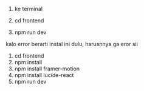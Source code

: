 1. ke terminal
2. cd frontend

3. npm run dev

kalo error berarti instal ini dulu, harusnnya ga eror sii
1. cd frontend
2. npm install
3. npm install framer-motion    
4. npm install lucide-react   
5. npm run dev

